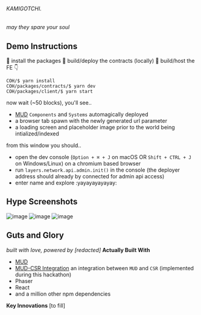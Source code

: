 ###### KAMIGOTCHI.

*may they spare your soul*

## Demo Instructions
👏 install the packages 👏  build/deploy the contracts (locally) 👏 build/host the FE 👇 
```
COH/$ yarn install
COH/packages/contracts/$ yarn dev
COH/packages/client/$ yarn start
```

now wait (~50 blocks), you'll see..
- [MUD](https://mud.dev/) `Components` and `Systems` automagically deployed
- a browser tab spawn with the newly generated url parameter
- a loading screen and placeholder image prior to the world being intialized/indexed

from this window you should..
- open the dev console (`Option + ⌘ + J` on macOS OR `Shift + CTRL + J` on Windows/Linux) on a chromium based browser
- run `layers.network.api.admin.init()` in the console (the deployer address should already by connected for admin api access)
- enter name and explore :yayayayayayay:

## Hype Screenshots
![image](https://user-images.githubusercontent.com/102979407/219812768-d2e8fb41-1d7f-4c96-b9d0-2673c0244ee1.png)
![image](https://user-images.githubusercontent.com/102979407/219812800-61c58784-9bdf-452a-a874-2a38c7649c3e.png)
![image](https://user-images.githubusercontent.com/102979407/219812818-7fd8fda5-56c0-4ca0-9500-a371f1e3534a.png)

## Guts and Glory
_built with love, powered by \[redacted\]_
**Actually Built With**
- [MUD](https://mud.dev/)
- [MUD-CSR Integration](https://github.com/Asphodel-OS/mud-csr) an integration between `MUD` and `CSR` (implemented during this hackathon)
- Phaser
- React
- and a million other npm dependencies

**Key Innovations**
[to fill]
